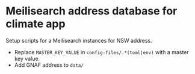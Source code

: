 # Meilisearch address database for climate app

Setup scripts for a Meilisearch instances for NSW address.

- Replace `MASTER_KEY_VALUE` in `config-files/.*(toml|env)` with a master key value.
- Add GNAF address to `data/`

